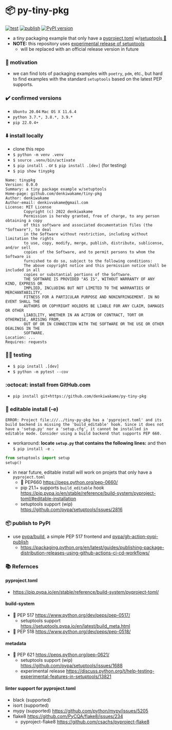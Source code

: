 # 📦 py-tiny-pkg
[![test](https://github.com/denkiwakame/py-tiny-pkg/actions/workflows/test.yml/badge.svg)](https://github.com/denkiwakame/py-tiny-pkg/actions/workflows/test.yml)
[![publish](https://github.com/denkiwakame/py-tiny-pkg/actions/workflows/pub.yml/badge.svg)](https://github.com/denkiwakame/py-tiny-pkg/actions/workflows/pub.yml)
[![PyPI version](https://badge.fury.io/py/tinypkg.svg)](https://badge.fury.io/py/tinypkg)

- a tiny packaging example that only have a [pyproject.toml](https://pip.pypa.io/en/stable/reference/build-system/pyproject-toml/) w/[setuptools 🔨](https://github.com/pypa/setuptools)
- **NOTE:** this repository uses [experimental release of setuptools](https://github.com/pypa/setuptools/issues/1688)
  - will be replaced with an official release version in future

### 🦾 motivation
- we can find lots of packaging examples with `poetry`, `pdm`, etc., but hard to find examples with the standard `setuptools` based on the latest PEP supports.

### ✔️ confirmed versions
- `Ubuntu 20.04` `Mac OS X 11.6.4`
- `python 3.7.*, 3.8.*, 3.9.*`
- `pip 22.0.4+`

### ⬇️ install locally
- clone this repo
- `$ python -m venv .venv`
- `$ source .venv/bin/activate`
- `$ pip install .` or `$ pip install .[dev]` (for testing)
- `$ pip show tinypkg`

```
Name: tinypkg
Version: 0.0.0
Summary: a tiny package example w/setuptools
Home-page: github.com/denkiwakame/tiny-pkg
Author: denkiwakame
Author-email: denkivvakame@gmail.com
License: MIT License
        Copyright (c) 2022 denkiwakame
        Permission is hereby granted, free of charge, to any person obtaining a copy
        of this software and associated documentation files (the "Software"), to deal
        in the Software without restriction, including without limitation the rights
        to use, copy, modify, merge, publish, distribute, sublicense, and/or sell
        copies of the Software, and to permit persons to whom the Software is
        furnished to do so, subject to the following conditions:
        The above copyright notice and this permission notice shall be included in all
        copies or substantial portions of the Software.
        THE SOFTWARE IS PROVIDED "AS IS", WITHOUT WARRANTY OF ANY KIND, EXPRESS OR
        IMPLIED, INCLUDING BUT NOT LIMITED TO THE WARRANTIES OF MERCHANTABILITY,
        FITNESS FOR A PARTICULAR PURPOSE AND NONINFRINGEMENT. IN NO EVENT SHALL THE
        AUTHORS OR COPYRIGHT HOLDERS BE LIABLE FOR ANY CLAIM, DAMAGES OR OTHER
        LIABILITY, WHETHER IN AN ACTION OF CONTRACT, TORT OR OTHERWISE, ARISING FROM,
        OUT OF OR IN CONNECTION WITH THE SOFTWARE OR THE USE OR OTHER DEALINGS IN THE
        SOFTWARE.
Location: ...
Requires: requests
```

### 👩‍🔧 testing
- `$ pip install .[dev]`
- `$ python -m pytest --cov`

### :octocat: install from GitHub.com
- `pip install git+https://github.com/denkiwakame/py-tiny-pkg`

### 📝 editable install (-e)

```
ERROR: Project file:///../tiny-py-pkg has a 'pyproject.toml' and its build backend is missing the 'build_editable' hook. Since it does not have a 'setup.py' nor a 'setup.cfg', it cannot be installed in editable mode. Consider using a build backend that supports PEP 660.
```

- workaround: **locate `setup.py` that contains the following lines:** and then `$ pip install -e .`

```python
from setuptools import setup
setup()
```

- in near future, editable install will work on projets that only have a `pyproject.toml`
  - 📑 PEP660 https://peps.python.org/pep-0660/
  - pip 21.1+ supports `build_editable` hook https://pip.pypa.io/en/stable/reference/build-system/pyproject-toml/#editable-installation
  - setuptools support (wip) https://github.com/pypa/setuptools/issues/2816

### 📦 publish to PyPI
- use [pypa/build](https://github.com/pypa/build), a simple PEP 517 frontend and [pypa/gh-action-pypi-publish](https://github.com/pypa/gh-action-pypi-publish)
  - https://packaging.python.org/en/latest/guides/publishing-package-distribution-releases-using-github-actions-ci-cd-workflows/

### 📚 Refernces
#### pyproject.toml
- https://pip.pypa.io/en/stable/reference/build-system/pyproject-toml/

#### build-system
- 📑 PEP 517 https://www.python.org/dev/peps/pep-0517/
  - setuptools support https://setuptools.pypa.io/en/latest/build_meta.html
- 📑 PEP 518 https://www.python.org/dev/peps/pep-0518/

#### metadata
- 📑 PEP 621 https://peps.python.org/pep-0621/
  - setuptools support (wip) https://github.com/pypa/setuptools/issues/1688
  - experimental release https://discuss.python.org/t/help-testing-experimental-features-in-setuptools/13821

#### linter support for pyproject.toml
- black (supported)
- isort (supported)
- mypy (supported) https://github.com/python/mypy/issues/5205
- flake8 https://github.com/PyCQA/flake8/issues/234
  - pyproject-flake8 https://github.com/csachs/pyproject-flake8

